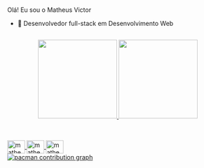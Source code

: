 ###
 Olá! Eu sou o Matheus Victor




- 💼 Desenvolvedor full-stack em Desenvolvimento Web


##


 <div align="center">
  <a href="https://github.com/matheusvictor95">
  <img height="180em" src="https://github-readme-stats.vercel.app/api?username=matheusvictor95&show_icons=true&theme=dracula&include_all_commits=true&count_private=true"/>
  <img height="180em" src="https://github-readme-stats.vercel.app/api/top-langs/?username=matheusvictor95&layout=compact&langs_count=7&theme=dracula"/>
    </div>
    
    
  ##
  
  <div style="display: inline_block"><br>

 

  <img align="center" alt="matheusvictor95-HTML" height="30" width="40" src="https://cdn.jsdelivr.net/gh/devicons/devicon/icons/html5/html5-original-wordmark.svg">
  <img align="center" alt="matheusvictor95-CSS" height="30" width="40" src="https://cdn.jsdelivr.net/gh/devicons/devicon/icons/css3/css3-original-wordmark.svg">
   <img align="center" alt="matheusvictor95-PHP" height="30" width="40" src="https://cdn.jsdelivr.net/gh/devicons/devicon/icons/php/php-original.svg">
  
   
     
 </div>

<picture>
  <source media="(prefers-color-scheme: dark)" srcset="https://raw.githubusercontent.com/matheusvictor95/matheusvictor95/output/pacman-contribution-graph-dark.svg">
  <source media="(prefers-color-scheme: light)" srcset="https://raw.githubusercontent.com/matheusvictor95/matheusvictor95/output/pacman-contribution-graph.svg">
  <img alt="pacman contribution graph" src="https://raw.githubusercontent.com/matheusvictor95/matheusvictor95/output/pacman-contribution-graph.svg">
</picture>
     
          
  ##
  
  
